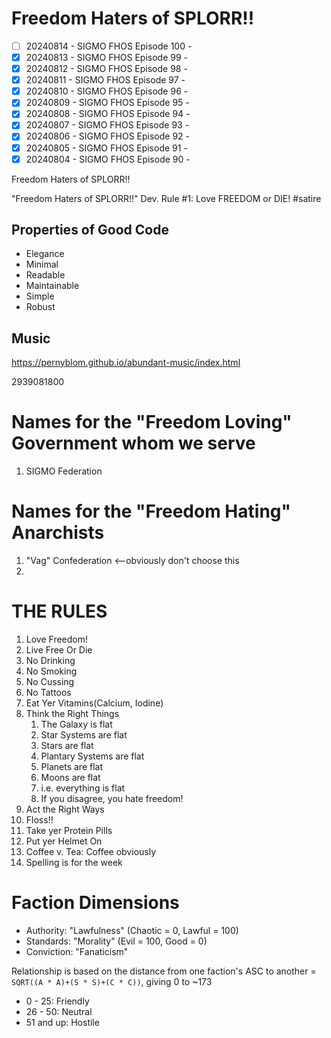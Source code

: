 # Freedom Haters of SPLORR!!

  - [ ] 20240814 - SIGMO FHOS Episode 100 - 
  - [x] 20240813 - SIGMO FHOS Episode 99 - 
  - [x] 20240812 - SIGMO FHOS Episode 98 - 
  - [x] 20240811 - SIGMO FHOS Episode 97 - 
  - [x] 20240810 - SIGMO FHOS Episode 96 - 
  - [x] 20240809 - SIGMO FHOS Episode 95 - 
  - [x] 20240808 - SIGMO FHOS Episode 94 - 
  - [x] 20240807 - SIGMO FHOS Episode 93 - 
  - [x] 20240806 - SIGMO FHOS Episode 92 - 
  - [x] 20240805 - SIGMO FHOS Episode 91 - 
  - [x] 20240804 - SIGMO FHOS Episode 90 - 

Freedom Haters of SPLORR!!

"Freedom Haters of SPLORR!!" Dev. Rule #1: Love FREEDOM or DIE! #satire

## Properties of Good Code

  - Elegance
  - Minimal
  - Readable
  - Maintainable
  - Simple
  - Robust


## Music
https://pernyblom.github.io/abundant-music/index.html

2939081800

# Names for the "Freedom Loving" Government whom we serve

1. SIGMO Federation

# Names for the "Freedom Hating" Anarchists

1. "Vag" Confederation <--obviously don't choose this
1. 

# THE RULES

1. Love Freedom!
1. Live Free Or Die
1. No Drinking
1. No Smoking
1. No Cussing
1. No Tattoos
1. Eat Yer Vitamins(Calcium, Iodine)
1. Think the Right Things
    1. The Galaxy is flat
    1. Star Systems are flat
    1. Stars are flat
    1. Plantary Systems are flat
    1. Planets are flat
    1. Moons are flat
    1. i.e. everything is flat
    1. If you disagree, you hate freedom!
1. Act the Right Ways
1. Floss!!
1. Take yer Protein Pills
1. Put yer Helmet On
1. Coffee v. Tea: Coffee obviously
1. Spelling is for the week


# Faction Dimensions

* Authority: "Lawfulness" (Chaotic = 0, Lawful = 100)
* Standards: "Morality" (Evil = 100, Good = 0)
* Conviction: "Fanaticism"

Relationship is based on the distance from one faction's ASC to another = ```SQRT((A * A)+(S * S)+(C * C))```, giving 0 to ~173
*  0 - 25: Friendly
* 26 - 50: Neutral
* 51 and up: Hostile
